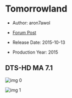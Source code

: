 # Tomorrowland

* Author: aron7awol

* [Forum Post](https://www.avsforum.com/threads/bass-eq-for-filtered-movies.2995212/post-56847794)

* Release Date: 2015-10-13
* Production Year: 2015

## DTS-HD MA 7.1

![img 0](https://fanart.tv/fanart/movies/158852/moviethumb/tomorrowland-5504866851c43.jpg)

![img 1](https://i.imgur.com/qh4z4m3.png)

